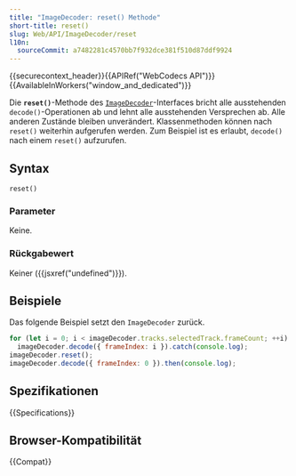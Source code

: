 ```yaml
---
title: "ImageDecoder: reset() Methode"
short-title: reset()
slug: Web/API/ImageDecoder/reset
l10n:
  sourceCommit: a7482281c4570bb7f932dce381f510d87ddf9924
---
```


{{securecontext_header}}{{APIRef("WebCodecs API")}}{{AvailableInWorkers("window_and_dedicated")}}

Die **`reset()`**-Methode des [`ImageDecoder`](/de/docs/Web/API/ImageDecoder)-Interfaces bricht alle ausstehenden `decode()`-Operationen ab und lehnt alle ausstehenden Versprechen ab. Alle anderen Zustände bleiben unverändert. Klassenmethoden können nach `reset()` weiterhin aufgerufen werden. Zum Beispiel ist es erlaubt, `decode()` nach einem `reset()` aufzurufen.

## Syntax

```js-nolint
reset()
```

### Parameter

Keine.

### Rückgabewert

Keiner ({{jsxref("undefined")}}).

## Beispiele

Das folgende Beispiel setzt den `ImageDecoder` zurück.

```js
for (let i = 0; i < imageDecoder.tracks.selectedTrack.frameCount; ++i)
  imageDecoder.decode({ frameIndex: i }).catch(console.log);
imageDecoder.reset();
imageDecoder.decode({ frameIndex: 0 }).then(console.log);
```

## Spezifikationen

{{Specifications}}

## Browser-Kompatibilität

{{Compat}}
